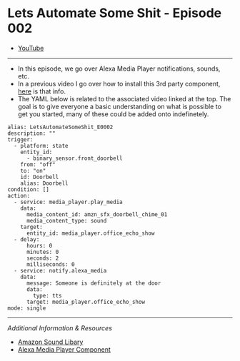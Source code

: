 # Lets Automate Some Shit - Episode 002
- [YouTube]()

___
- In this episode, we go over Alexa Media Player notifications, sounds, etc.
- In a previous video I go over how to install this 3rd party component, [here](https://github.com/Steven-D-Morgan/Morgans_Modifications/blob/main/Home%20Assistant/CustomComponents_Alexa.md) is that info.
- The YAML below is related to the associated video linked at the top. The goal is to give everyone a basic understanding on what is possible to get you started, many of these could be added onto indefinetely. 
```
alias: LetsAutomateSomeShit_E0002
description: ""
trigger:
  - platform: state
    entity_id:
      - binary_sensor.front_doorbell
    from: "off"
    to: "on"
    id: Doorbell
    alias: Doorbell
condition: []
action:
  - service: media_player.play_media
    data:
      media_content_id: amzn_sfx_doorbell_chime_01
      media_content_type: sound
    target:
      entity_id: media_player.office_echo_show
  - delay:
      hours: 0
      minutes: 0
      seconds: 2
      milliseconds: 0
  - service: notify.alexa_media
    data:
      message: Someone is definitely at the door
      data:
        type: tts
      target: media_player.office_echo_show
mode: single

```

___
*Additional Information & Resources*
- [Amazon Sound Libary](https://developer.amazon.com/en-US/docs/alexa/custom-skills/ask-soundlibrary.html)
- [Alexa Media Player Component](https://github.com/custom-components/alexa_media_player)
